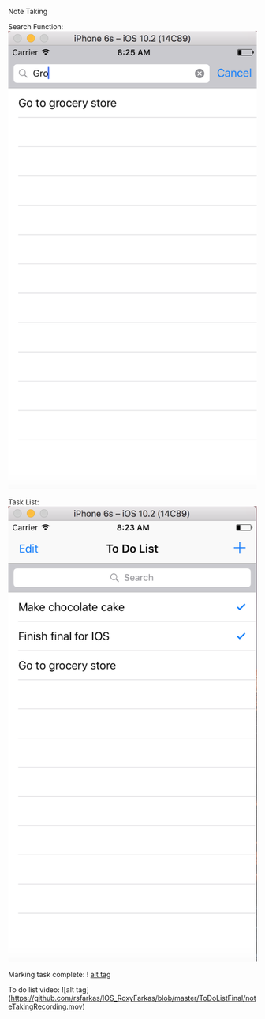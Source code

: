 Note Taking

Search Function:
![alt tag](https://github.com/rsfarkas/IOS_RoxyFarkas/blob/master/ToDoListFinal/Screen%20Shot%202017-05-11%20at%208.25.09%20AM.png)

Task List:
![alt tag](https://github.com/rsfarkas/IOS_RoxyFarkas/blob/master/ToDoListFinal/Screen%20Shot%202017-05-11%20at%208.23.15%20AM.png)

Marking task complete:
! [alt tag](https://github.com/rsfarkas/IOS_RoxyFarkas/blob/master/ToDoListFinal/Screen%20Shot%202017-05-11%20at%208.23.31%20AM.png)

To do list video:
![alt tag] (https://github.com/rsfarkas/IOS_RoxyFarkas/blob/master/ToDoListFinal/noteTakingRecording.mov)

